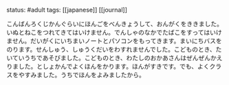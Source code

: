 status: #adult 
tags: [[japanese]] [[journal]]

こんばんろくじかんぐらいにほんごをべんきょうして、おんがくをききました。いぬとねこをつれてきてはいけません。でんしゃのなかでたばこをすってはいけません。だいがくにいちまいノートとパソコンをもってきます。まいにちバスをのります。せんしゅう、しゅうくだいをわすれませんでした。こどものとき、たいていうちであそびました。こどものとき、わたしのおかあさんはぜんぜんかえりました。としょかんでよくほんをかります。ほんがすきです。でも、よくクラスをやすみました。うちでほんをよみましたから。